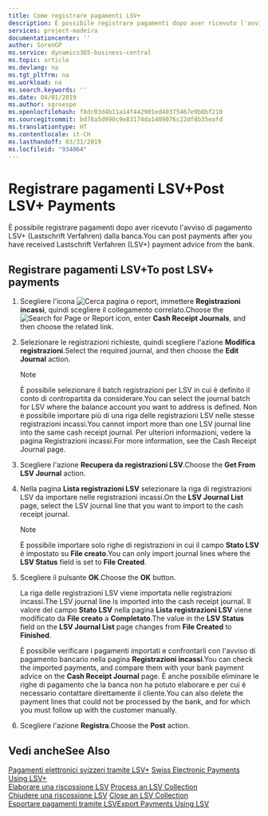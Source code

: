 ```yaml
---
title: Come registrare pagamenti LSV+
description: È possibile registrare pagamenti dopo aver ricevuto l'avviso di pagamento LSV+ (Lastschrift Verfahren) dalla banca.
services: project-madeira
documentationcenter: ''
author: SorenGP
ms.service: dynamics365-business-central
ms.topic: article
ms.devlang: na
ms.tgt_pltfrm: na
ms.workload: na
ms.search.keywords: ''
ms.date: 04/01/2019
ms.author: sgroespe
ms.openlocfilehash: f8dc03d4b11a14f442901ed40375467e9b8bf210
ms.sourcegitcommit: bd78a5d990c9e83174da1409076c22df8b35eafd
ms.translationtype: HT
ms.contentlocale: it-CH
ms.lasthandoff: 03/31/2019
ms.locfileid: "934064"
---
```

# <a name="post-lsv-payments"></a><span data-ttu-id="bdafc-103">Registrare pagamenti LSV+</span><span class="sxs-lookup"><span data-stu-id="bdafc-103">Post LSV+ Payments</span></span>
<span data-ttu-id="bdafc-104">È possibile registrare pagamenti dopo aver ricevuto l'avviso di pagamento LSV+ (Lastschrift Verfahren) dalla banca.</span><span class="sxs-lookup"><span data-stu-id="bdafc-104">You can post payments after you have received Lastschrift Verfahren (LSV+) payment advice from the bank.</span></span>  

## <a name="to-post-lsv-payments"></a><span data-ttu-id="bdafc-105">Registrare pagamenti LSV+</span><span class="sxs-lookup"><span data-stu-id="bdafc-105">To post LSV+ payments</span></span>  

1.  <span data-ttu-id="bdafc-106">Scegliere l'icona ![Cerca pagina o report](../../media/ui-search/search_small.png "icona Cerca pagina o report"), immettere **Registrazioni incassi**, quindi scegliere il collegamento correlato.</span><span class="sxs-lookup"><span data-stu-id="bdafc-106">Choose the ![Search for Page or Report](../../media/ui-search/search_small.png "Search for Page or Report icon") icon, enter **Cash Receipt Journals**, and then choose the related link.</span></span>  
2.  <span data-ttu-id="bdafc-107">Selezionare le registrazioni richieste, quindi scegliere l'azione **Modifica registrazioni**.</span><span class="sxs-lookup"><span data-stu-id="bdafc-107">Select the required journal, and then choose the **Edit Journal** action.</span></span>  

    > [!NOTE]  
    >  <span data-ttu-id="bdafc-108">È possibile selezionare il batch registrazioni per LSV in cui è definito il conto di contropartita da considerare.</span><span class="sxs-lookup"><span data-stu-id="bdafc-108">You can select the journal batch for LSV where the balance account you want to address is defined.</span></span> <span data-ttu-id="bdafc-109">Non è possibile importare più di una riga delle registrazioni LSV nelle stesse registrazioni incassi.</span><span class="sxs-lookup"><span data-stu-id="bdafc-109">You cannot import more than one LSV journal line into the same cash receipt journal.</span></span> <span data-ttu-id="bdafc-110">Per ulteriori informazioni, vedere la pagina Registrazioni incassi.</span><span class="sxs-lookup"><span data-stu-id="bdafc-110">For more information, see the Cash Receipt Journal page.</span></span>  

3.  <span data-ttu-id="bdafc-111">Scegliere l'azione **Recupera da registrazioni LSV**.</span><span class="sxs-lookup"><span data-stu-id="bdafc-111">Choose the **Get From LSV Journal** action.</span></span>  
4.  <span data-ttu-id="bdafc-112">Nella pagina **Lista registrazioni LSV** selezionare la riga di registrazioni LSV da importare nelle registrazioni incassi.</span><span class="sxs-lookup"><span data-stu-id="bdafc-112">On the **LSV Journal List** page, select the LSV journal line that you want to import to the cash receipt journal.</span></span>  

    > [!NOTE]  
    >  <span data-ttu-id="bdafc-113">È possibile importare solo righe di registrazioni in cui il campo **Stato LSV** è impostato su **File creato**.</span><span class="sxs-lookup"><span data-stu-id="bdafc-113">You can only import journal lines where the **LSV Status** field is set to **File Created**.</span></span>  

5.  <span data-ttu-id="bdafc-114">Scegliere il pulsante **OK**.</span><span class="sxs-lookup"><span data-stu-id="bdafc-114">Choose the **OK** button.</span></span>  

    <span data-ttu-id="bdafc-115">La riga delle registrazioni LSV viene importata nelle registrazioni incassi.</span><span class="sxs-lookup"><span data-stu-id="bdafc-115">The LSV journal line is imported into the cash receipt journal.</span></span> <span data-ttu-id="bdafc-116">Il valore del campo **Stato LSV** nella pagina **Lista registrazioni LSV** viene modificato da **File creato** a **Completato**.</span><span class="sxs-lookup"><span data-stu-id="bdafc-116">The value in the **LSV Status** field on the **LSV Journal List** page changes from **File Created** to **Finished**.</span></span>  

    <span data-ttu-id="bdafc-117">È possibile verificare i pagamenti importati e confrontarli con l'avviso di pagamento bancario nella pagina **Registrazioni incassi**.</span><span class="sxs-lookup"><span data-stu-id="bdafc-117">You can check the imported payments, and compare them with your bank payment advice on the **Cash Receipt Journal** page.</span></span> <span data-ttu-id="bdafc-118">È anche possibile eliminare le righe di pagamento che la banca non ha potuto elaborare e per cui è necessario contattare direttamente il cliente.</span><span class="sxs-lookup"><span data-stu-id="bdafc-118">You can also delete the payment lines that could not be processed by the bank, and for which you must follow up with the customer manually.</span></span>  

6.  <span data-ttu-id="bdafc-119">Scegliere l'azione **Registra**.</span><span class="sxs-lookup"><span data-stu-id="bdafc-119">Choose the **Post** action.</span></span>  

## <a name="see-also"></a><span data-ttu-id="bdafc-120">Vedi anche</span><span class="sxs-lookup"><span data-stu-id="bdafc-120">See Also</span></span>  
 <span data-ttu-id="bdafc-121">[Pagamenti elettronici svizzeri tramite LSV+](swiss-electronic-payments-using-lsv-.md) </span><span class="sxs-lookup"><span data-stu-id="bdafc-121">[Swiss Electronic Payments Using LSV+](swiss-electronic-payments-using-lsv-.md) </span></span>  
 <span data-ttu-id="bdafc-122">[Elaborare una riscossione LSV](how-to-process-an-lsv-collection.md) </span><span class="sxs-lookup"><span data-stu-id="bdafc-122">[Process an LSV Collection](how-to-process-an-lsv-collection.md) </span></span>  
 <span data-ttu-id="bdafc-123">[Chiudere una riscossione LSV](how-to-close-an-lsv-collection.md) </span><span class="sxs-lookup"><span data-stu-id="bdafc-123">[Close an LSV Collection](how-to-close-an-lsv-collection.md) </span></span>  
 [<span data-ttu-id="bdafc-124">Esportare pagamenti tramite LSV</span><span class="sxs-lookup"><span data-stu-id="bdafc-124">Export Payments Using LSV</span></span>](how-to-export-payments-using-lsv.md) 
